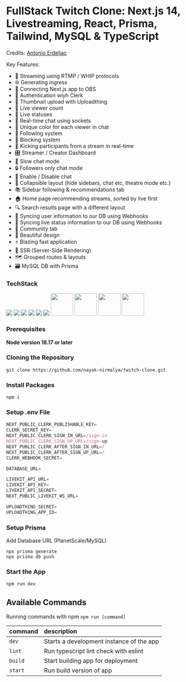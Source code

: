 # FullStack Twitch Clone: Next.js 14, Livestreaming, React, Prisma, Tailwind, MySQL & TypeScript

Credits: [Antonio Erdeljac](https://github.com/AntonioErdeljac)

Key Features:

- 📡 Streaming using RTMP / WHIP protocols
- 🌐 Generating ingress
- 🔗 Connecting Next.js app to OBS
- 🔐 Authentication wiyh Clerk
- 📸 Thumbnail upload with Uploadthing
- 👀 Live viewer count
- 🚦 Live statuses
- 💬 Real-time chat using sockets
- 🎨 Unique color for each viewer in chat
- 👥 Following system
- 🚫 Blocking system
- 👢 Kicking participants from a stream in real-time
- 🎛️ Streamer / Creator Dashboard
- 🐢 Slow chat mode
- 🔒 Followers only chat mode
- 📴 Enable / Disable chat
- 🔽 Collapsible layout (hide sidebars, chat etc, theatre mode etc.)
- 📚 Sidebar following & recommendations tab
- 🏠 Home page recommending streams, sorted by live first
- 🔍 Search results page with a different layout
- 🔄 Syncing user information to our DB using Webhooks
- 📡 Syncing live status information to our DB using Webhooks
- 🤝 Community tab
- 🎨 Beautiful design
- ⚡ Blazing fast application
- 📄 SSR (Server-Side Rendering)
- 🗺️ Grouped routes & layouts
- 🗃️ MySQL DB with Prisma

### TechStack
<img src = "https://img.icons8.com/?size=60&id=r2OarXWQc7B6&format=png&color=ffffff"/> <img src = "https://img.icons8.com/?size=60&id=Nlsua06Gvxel&format=png&color=000000"/> <img src = "https://img.icons8.com/?size=60&id=CIAZz2CYc6Kc&format=png&color=000000"/> <img src = "https://img.icons8.com/?size=60&id=UFXRpPFebwa2&format=png&color=000000"/> <img src = "https://img.icons8.com/?size=60&id=YKKmRFS8Utmm&format=png&color=000000"/> <img src = "https://img.icons8.com/?size=60&id=hsPbhkOH4FMe&format=png&color=000000"/> <a href="https://imgbb.com/"><img src="https://i.ibb.co/MDhc1T1J/clerk-logo-dark-accent.png" height=60></a> <img src = "https://github.com/user-attachments/assets/129e551e-069b-4474-917d-0288e7dba973" height=60/> <img src = "https://github.com/user-attachments/assets/e457c2b7-3d0f-4724-a46b-d756c0eaa2c5" height=60/> <img src = "https://cdn.prod.website-files.com/63ed4bc7a4b189da942a6b8c/63ef8624e010d9861920be4e_ngrok-favicon.svg" height=60/>


### Prerequisites

**Node version 18.17 or later**

### Cloning the Repository

```shell
git clone https://github.com/nayak-nirmalya/twitch-clone.git
```

### Install Packages

```shell
npm i
```

### Setup .env File

```js
NEXT_PUBLIC_CLERK_PUBLISHABLE_KEY=
CLERK_SECRET_KEY=
NEXT_PUBLIC_CLERK_SIGN_IN_URL=/sign-in
NEXT_PUBLIC_CLERK_SIGN_UP_URL=/sign-up
NEXT_PUBLIC_CLERK_AFTER_SIGN_IN_URL=/
NEXT_PUBLIC_CLERK_AFTER_SIGN_UP_URL=/
CLERK_WEBHOOK_SECRET=

DATABASE_URL=

LIVEKIT_API_URL=
LIVEKIT_API_KEY=
LIVEKIT_API_SECRET=
NEXT_PUBLIC_LIVEKIT_WS_URL=

UPLOADTHING_SECRET=
UPLOADTHING_APP_ID=
```

### Setup Prisma

Add Database URL (PlanetScale/MySQL)

```shell
npx prisma generate
npx prisma db push
```

### Start the App

```shell
npm run dev
```

## Available Commands

Running commands with npm `npm run [command]`

| command | description                              |
| :------ | :--------------------------------------- |
| `dev`   | Starts a development instance of the app |
| `lint`  | Run typescript lint check with eslint    |
| `build` | Start building app for deployment        |
| `start` | Run build version of app                 |

